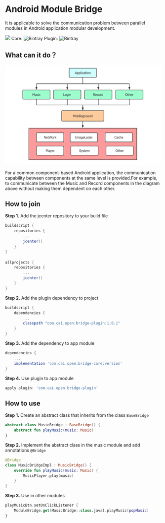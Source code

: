 # Android Module Bridge

It is applicable to solve the communication problem between parallel modules in Android application modular development.

![](https://img.shields.io/github/license/gittosuperfly/AndroidModuleBridge)   Core: ![Bintray](https://img.shields.io/bintray/v/broccoli/bridge/bridge-core)   Plugin: ![Bintray](https://img.shields.io/bintray/v/broccoli/bridge/bridge-plugin)



## What can it do？

![](img/Image1.png)

For a common component-based Android application, the communication capability between components at the same level is provided.For example, to communicate between the Music and Record components in the diagram above without making them dependent on each other.



## How to join

**Step 1.** Add the jcenter repository to your build file

```groovy
buildscript {
    repositories {
        ...
        jcenter()
    }
}

allprojects {
    repositories {
        ...
        jcenter()
    }
}
```



**Step 2.** Add the plugin dependency to project

```groovy
buildscript {
    dependencies {
        ...
        classpath "com.cai.open:bridge-plugin:1.0.1"
    }
}
```



**Step 3.** Add the dependency to app module

```groovy
dependencies {
	...
    implementation 'com.cai.open:bridge-core:version'
}
```



**Step 4.** Use plugin to app module

```groovy
apply plugin: 'com.cai.open.bridge-plugin'
```



## How to use

**Step 1.** Create an abstract class that inherits from the class `BaseBridge`

```kotlin
abstract class MusicBridge : BaseBridge() {
    abstract fun playMusic(music: Music)
}
```



**Step 2.** Implement the abstract class in the music module and add annotations `@Bridge`

```kotlin
@Bridge
class MusicBridgeImpl : MusicBridge() {
    override fun playMusic(music: Music) {
        MusicPlayer.play(music)
    }
}
```



**Step 3.** Use in other modules

```kotlin
playMusicBtn.setOnClickListener {
    ModuleBridge.get(MusicBridge::class.java).playMusic(popMusic)
}
```


